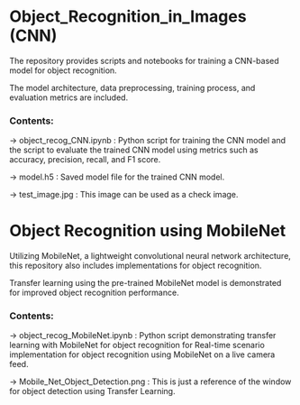 # Object_Recognition_in_Images (CNN)

The repository provides scripts and notebooks for training a CNN-based model for object recognition. 

The model architecture, data preprocessing, training process, and evaluation metrics are included.

### Contents:

-> object_recog_CNN.ipynb : Python script for training the CNN model and the script to evaluate the trained CNN model using metrics such as accuracy, precision, recall, and F1 score.


-> model.h5 : Saved model file for the trained CNN model.

-> test_image.jpg : This image can be used as a check image. 

# Object Recognition using MobileNet

Utilizing MobileNet, a lightweight convolutional neural network architecture, this repository also includes implementations for object recognition. 

Transfer learning using the pre-trained MobileNet model is demonstrated for improved object recognition performance.

### Contents:

-> object_recog_MobileNet.ipynb : Python script demonstrating transfer learning with MobileNet for object recognition for Real-time scenario implementation for object recognition using MobileNet on a live camera feed.

-> Mobile_Net_Object_Detection.png : This is just a reference of the window for object detection using Transfer Learning.

